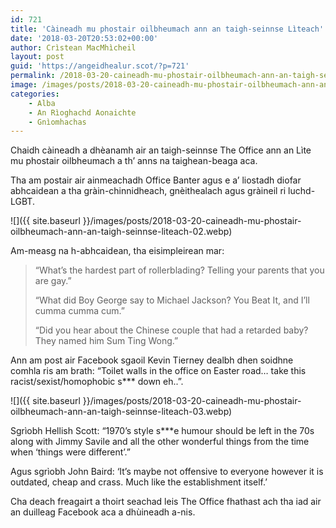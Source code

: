 ```yaml
---
id: 721
title: 'Càineadh mu phostair oilbheumach ann an taigh-seinnse Lìteach'
date: '2018-03-20T20:53:02+00:00'
author: Crìstean MacMhìcheil
layout: post
guid: 'https://angeidhealur.scot/?p=721'
permalink: /2018-03-20-caineadh-mu-phostair-oilbheumach-ann-an-taigh-seinnse-liteach/
image: /images/posts/2018-03-20-caineadh-mu-phostair-oilbheumach-ann-an-taigh-seinnse-liteach.webp
categories:
    - Alba
    - An Rìoghachd Aonaichte
    - Gnìomhachas
---
```


Chaidh càineadh a dhèanamh air an taigh-seinnse The Office ann an Lìte mu phostair oilbheumach a th’ anns na taighean-beaga aca.

Tha am postair air ainmeachadh Office Banter agus e a’ liostadh diofar abhcaidean a tha gràin-chinnidheach, gnèithealach agus gràineil ri luchd-LGBT.

![]({{ site.baseurl }}/images/posts/2018-03-20-caineadh-mu-phostair-oilbheumach-ann-an-taigh-seinnse-liteach-02.webp)

Am-measg na h-abhcaidean, tha eisimpleirean mar:

> “What’s the hardest part of rollerblading? Telling your parents that you are gay.”
>
> “What did Boy George say to Michael Jackson? You Beat It, and I’ll cumma cumma cum.”
>
> “Did you hear about the Chinese couple that had a retarded baby? They named him Sum Ting Wong.”

Ann am post air Facebook sgaoil Kevin Tierney dealbh dhen soidhne comhla ris am brath: “Toilet walls in the office on Easter road… take this racist/sexist/homophobic s\*\*\* down eh..”.

![]({{ site.baseurl }}/images/posts/2018-03-20-caineadh-mu-phostair-oilbheumach-ann-an-taigh-seinnse-liteach-03.webp)

Sgrìobh Hellish Scott: “1970’s style s\*\*\*e humour should be left in the 70s along with Jimmy Savile and all the other wonderful things from the time when ‘things were different’.”

Agus sgrìobh John Baird: ‘It’s maybe not offensive to everyone however it is outdated, cheap and crass. Much like the establishment itself.’

Cha deach freagairt a thoirt seachad leis The Office fhathast ach tha iad air an duilleag Facebook aca a dhùineadh a-nis.
